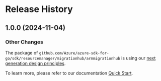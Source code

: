 # Release History

## 1.0.0 (2024-11-04)
### Other Changes

The package of `github.com/Azure/azure-sdk-for-go/sdk/resourcemanager/migrationhub/armmigrationhub` is using our [next generation design principles](https://azure.github.io/azure-sdk/general_introduction.html).

To learn more, please refer to our documentation [Quick Start](https://aka.ms/azsdk/go/mgmt).